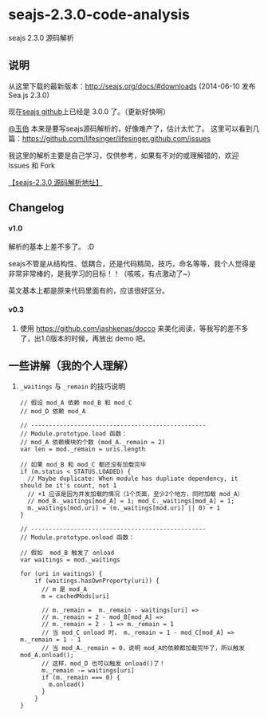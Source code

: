 seajs-2.3.0-code-analysis
=========================

seajs 2.3.0 源码解析



## 说明
从这里下载的最新版本：http://seajs.org/docs/#downloads (2014-06-10 发布 Sea.js 2.3.0)

现在[seajs github](https://github.com/seajs/seajs)上已经是 3.0.0 了。（更新好快啊）

[@玉伯](https://github.com/lifesinger/) 本来是要写seajs源码解析的，好像难产了，估计太忙了。
这里可以看到几篇：https://github.com/lifesinger/lifesinger.github.com/issues

我这里的解析主要是自己学习，仅供参考，如果有不对的或理解错的，欢迎 Issues 和 Fork

[【seajs-2.3.0 源码解析地址】](https://paper.github.io/seajs-2.3.0-code-analysis/seajs-2.3.0/docs/sea-debug.html)

## Changelog

#### v1.0
解析的基本上差不多了。 :D

seajs不管是从结构性、低耦合，还是代码精简，技巧，命名等等，我个人觉得是非常非常棒的，是我学习的目标！！（咳咳，有点激动了~）

英文基本上都是原来代码里面有的，应该很好区分。

#### v0.3
1. 使用 https://github.com/jashkenas/docco 来美化阅读，等我写的差不多了，出1.0版本的时候，再放出 demo 吧。

## 一些讲解（我的个人理解）

1. `_waitings` 与 `_remain` 的技巧说明
	```
    // 假设 mod_A 依赖 mod_B 和 mod_C
    // mod_D 依赖 mod_A
    
    // -------------------------------------------------
    // Module.prototype.load 函数：
    // mod_A 依赖模块的个数 (mod_A._remain = 2)
    var len = mod._remain = uris.length
    
    // 如果 mod_B 和 mod_C 都还没有加载完毕
    if (m.status < STATUS.LOADED) {
      // Maybe duplicate: When module has dupliate dependency, it should be it's count, not 1  
      // +1 应该是因为并发加载的情况（1个页面，至少2个地方，同时加载 mod_A）
      // mod_B._waitings[mod_A] = 1; mod_C._waitings[mod_A] = 1;
      m._waitings[mod.uri] = (m._waitings[mod.uri] || 0) + 1
    }
    
    // -------------------------------------------------
	// Module.prototype.onload 函数：
    
    // 假如  mod_B 触发了 onload
    var waitings = mod._waitings
    
    for (uri in waitings) {
        if (waitings.hasOwnProperty(uri)) {
          // m 是 mod_A
          m = cachedMods[uri]
		  
          // m._remain =  m._remain - waitings[uri] =>
          // m._remain = 2 - mod_B[mod_A] =>
          // m._remain = 2 - 1 => m._remain = 1
          // 当 mod_C onload 时， m._remain = 1 - mod_C[mod_A] => m._remain = 1 - 1
          // 当 mod_A._remain = 0，说明 mod_A的依赖都加载完毕了，所以触发 mod_A.onload();
          // 这样，mod_D 也可以触发 onload()了！
          m._remain -= waitings[uri]
          if (m._remain === 0) {
            m.onload()
          }
        }
  	}
    ```
